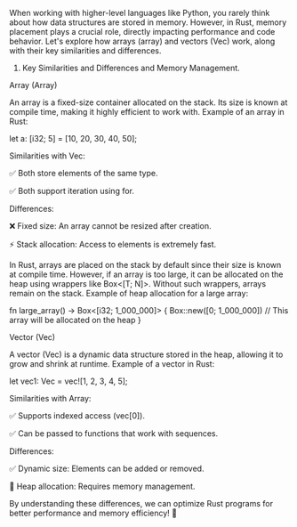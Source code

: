 When working with higher-level languages like Python, you rarely think about how data structures are stored in memory. However, in Rust, memory placement plays a crucial role, directly impacting performance and code behavior. Let's explore how arrays (array) and vectors (Vec) work, along with their key similarities and differences.

1. Key Similarities and Differences and Memory Management.

Array (Array)

An array is a fixed-size container allocated on the stack. Its size is known at compile time, making it highly efficient to work with.
Example of an array in Rust:

let a: [i32; 5] = [10, 20, 30, 40, 50];

Similarities with Vec:

✅ Both store elements of the same type.

✅ Both support iteration using for.

Differences:

❌ Fixed size: An array cannot be resized after creation.

⚡ Stack allocation: Access to elements is extremely fast.

In Rust, arrays are placed on the stack by default since their size is known at compile time. However, if an array is too large, it can be allocated on the heap using wrappers like Box<[T; N]>. Without such wrappers, arrays remain on the stack.
Example of heap allocation for a large array:

fn large_array() -> Box<[i32; 1_000_000]> {
    Box::new([0; 1_000_000]) // This array will be allocated on the heap
}

Vector (Vec)

A vector (Vec) is a dynamic data structure stored in the heap, allowing it to grow and shrink at runtime.
Example of a vector in Rust:

let vec1: Vec<i32> = vec![1, 2, 3, 4, 5];

Similarities with Array:

✅ Supports indexed access (vec[0]).

✅ Can be passed to functions that work with sequences.

Differences:

✅ Dynamic size: Elements can be added or removed.

🔄 Heap allocation: Requires memory management.


By understanding these differences, we can optimize Rust programs for better performance and memory efficiency! 🚀


